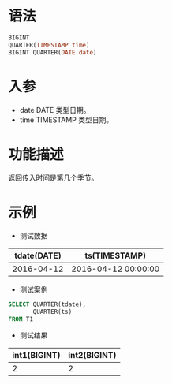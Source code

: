 # 语法

```sql
BIGINT
QUARTER(TIMESTAMP time)
BIGINT QUARTER(DATE date)
```

# 入参

- date DATE 类型日期。
- time TIMESTAMP 类型日期。

# 功能描述

返回传入时间是第几个季节。

# 示例

- 测试数据

| tdate(DATE) | ts(TIMESTAMP) |
| --- | --- |
| 2016-04-12 | 2016-04-12 00:00:00 |

- 测试案例

```sql
SELECT QUARTER(tdate),
       QUARTER(ts)
FROM T1
```

- 测试结果

| int1(BIGINT) | int2(BIGINT) |
| --- | --- |
| 2 | 2 |

